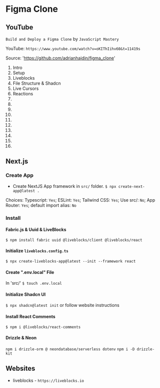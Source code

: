 # Figma Clone

## YouTube

`Build and Deploy a Figma Clone` by `JavaScript Mastery`

YouTube: `https://www.youtube.com/watch?v=oKIThIihv60&t=11419s`

Source: 'https://github.com/adrianhajdin/figma_clone'

1. Intro
2. Setup
3. Liveblocks
4. File Structure & Shadcn
5. Live Cursors
6. Reactions
7.
8.
9.
10.
11.
12.
13.
14.
15.
16.


## Next.js

### Create App

* Create NextJS App framework in `src/` folder.
`$ npx create-next-app@latest .`

Choices:
Typescript: `Yes`; ESLint: `Yes`; Tailwind CSS: `Yes`; Use src/: `No`; App Router: `Yes`; default import alias: `No` 

### Install

#### Fabric.js & Uuid & LiveBlocks

`$ npm install fabric uuid @liveblocks/client @liveblocks/react`

#### Initialize `liveblocks.config.ts`

`$ npx create-liveblocks-app@latest --init --framework react`

#### Create ".env.local" File

In 'src/'
`$ touch .env.local`

#### Initialize Shadcn UI

`$ npx shadcn@latest init`
or follow website instructions

#### Install React Comments

`$ npm i @liveblocks/react-comments`

#### Drizzle & Neon

`npm i drizzle-orm @ neondatabase/serverless dotenv`
`npm i -D drizzle-kit`


## Websites

* liveblocks - `https://liveblocks.io`